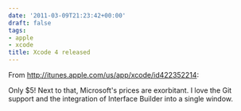 ```yaml
---
date: '2011-03-09T21:23:42+00:00'
draft: false
tags:
- apple
- xcode
title: Xcode 4 released
---
```


From http://itunes.apple.com/us/app/xcode/id422352214:

Only $5! Next to that, Microsoft's prices are exorbitant. I love the Git support and the integration of Interface Builder into a single window.
